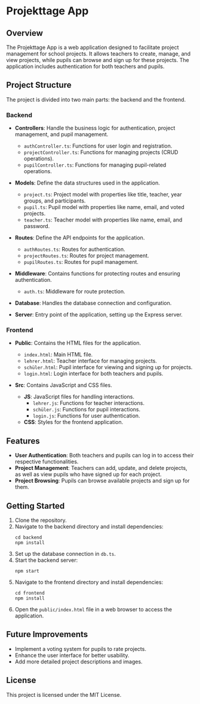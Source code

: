 # Projekttage App

## Overview
The Projekttage App is a web application designed to facilitate project management for school projects. It allows teachers to create, manage, and view projects, while pupils can browse and sign up for these projects. The application includes authentication for both teachers and pupils.

## Project Structure
The project is divided into two main parts: the backend and the frontend.

### Backend
- **Controllers**: Handle the business logic for authentication, project management, and pupil management.
  - `authController.ts`: Functions for user login and registration.
  - `projectController.ts`: Functions for managing projects (CRUD operations).
  - `pupilController.ts`: Functions for managing pupil-related operations.
  
- **Models**: Define the data structures used in the application.
  - `project.ts`: Project model with properties like title, teacher, year groups, and participants.
  - `pupil.ts`: Pupil model with properties like name, email, and voted projects.
  - `teacher.ts`: Teacher model with properties like name, email, and password.

- **Routes**: Define the API endpoints for the application.
  - `authRoutes.ts`: Routes for authentication.
  - `projectRoutes.ts`: Routes for project management.
  - `pupilRoutes.ts`: Routes for pupil management.

- **Middleware**: Contains functions for protecting routes and ensuring authentication.
  - `auth.ts`: Middleware for route protection.

- **Database**: Handles the database connection and configuration.

- **Server**: Entry point of the application, setting up the Express server.

### Frontend
- **Public**: Contains the HTML files for the application.
  - `index.html`: Main HTML file.
  - `lehrer.html`: Teacher interface for managing projects.
  - `schüler.html`: Pupil interface for viewing and signing up for projects.
  - `login.html`: Login interface for both teachers and pupils.

- **Src**: Contains JavaScript and CSS files.
  - **JS**: JavaScript files for handling interactions.
    - `lehrer.js`: Functions for teacher interactions.
    - `schüler.js`: Functions for pupil interactions.
    - `login.js`: Functions for user authentication.
  - **CSS**: Styles for the frontend application.

## Features
- **User Authentication**: Both teachers and pupils can log in to access their respective functionalities.
- **Project Management**: Teachers can add, update, and delete projects, as well as view pupils who have signed up for each project.
- **Project Browsing**: Pupils can browse available projects and sign up for them.

## Getting Started
1. Clone the repository.
2. Navigate to the backend directory and install dependencies:
   ```
   cd backend
   npm install
   ```
3. Set up the database connection in `db.ts`.
4. Start the backend server:
   ```
   npm start
   ```
5. Navigate to the frontend directory and install dependencies:
   ```
   cd frontend
   npm install
   ```
6. Open the `public/index.html` file in a web browser to access the application.

## Future Improvements
- Implement a voting system for pupils to rate projects.
- Enhance the user interface for better usability.
- Add more detailed project descriptions and images.

## License
This project is licensed under the MIT License.